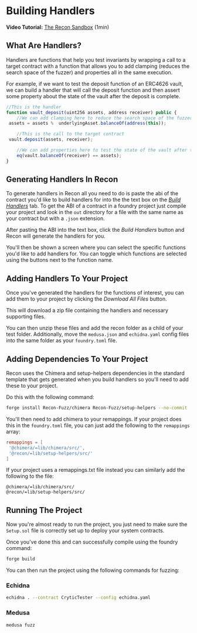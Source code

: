 # Building Handlers

**Video Tutorial:** [The Recon Sandbox](https://www.youtube.com/watch?v=1dhEHJt5z6E) (1min)

## What Are Handlers?

Handlers are functions that help you test invariants by wrapping a call to a target contract with a function that allows you to add clamping (reduces the search space of the fuzzer) and properties all in the same execution. 

For example, if we want to test the deposit function of an ERC4626 vault, we can build a handler that will call the deposit function and then assert some property about the state of the vault after the deposit is complete.

```javascript
//This is the handler
function vault_deposit(uint256 assets, address receiver) public {  
    //We can add clamping here to reduce the search space of the fuzzer    
 assets = assets %  underlyingAsset.balanceOf(address(this));

    //This is the call to the target contract
 vault.deposit(assets, receiver);

    //We can add properties here to test the state of the vault after the deposit is complete
    eq(vault.balanceOf(receiver) == assets);
}
```

## Generating Handlers In Recon

To generate handlers in Recon all you need to do is paste the abi of the contract you'd like to build handlers for into the the text box on the [_Build Handlers_](https://getrecon.xyz/tools/builder) tab. To get the ABI of a contract in a foundry project just compile your project and look in the `out` directory for a file with the same name as your contract but with a `.json` extension. 

After pasting the ABI into the text box, click the _Build Handlers_ button and Recon will generate the handlers for you. 

You'll then be shown a screen where you can select the specific functions you'd like to add handlers for. You can toggle which functions are selected using the buttons next to the function name. 

## Adding Handlers To Your Project

Once you've generated the handlers for the functions of interest, you can add them to your project by clicking the _Download All Files_ button. 

This will download a zip file containing the handlers and necessary supporting files. 

You can then unzip these files and add the recon folder as a child of your test folder. Additionally, move the `medusa.json` and `echidna.yaml` config files into the same folder as your `foundry.toml` file. 

## Adding Dependencies To Your Project

Recon uses the Chimera and setup-helpers dependencies in the standard template that gets generated when you build handlers so you'll need to add these to your project. 

Do this with the following command:

```bash
forge install Recon-Fuzz/chimera Recon-Fuzz/setup-helpers --no-commit
```

You'll then need to add chimera to your remappings. If your project does this in the `foundry.toml` file, you can just add the following to the `remappings` array:

```toml
remappings = [
 '@chimera/=lib/chimera/src/',
 '@recon/=lib/setup-helpers/src/'
]
```

If your project uses a remappings.txt file instead you can similarly add the following to the file:

```
@chimera/=lib/chimera/src/
@recon/=lib/setup-helpers/src/
```

## Running The Project

Now you're almost ready to run the project, you just need to make sure the `Setup.sol` file is correctly set up to deploy your system contracts. 

Once you've done this and can successfully compile using the foundry command:

```bash
forge build
```

You can then run the project using the following commands for fuzzing:

### Echidna
```bash
echidna . --contract CryticTester --config echidna.yaml
```

### Medusa
```bash
medusa fuzz
```
